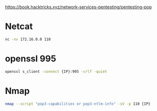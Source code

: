 https://book.hacktricks.xyz/network-services-pentesting/pentesting-pop
# Netcat
```bash
nc -nv 172.16.0.0 110
```
# openssl 995
```bash
openssl s_client -connect {IP}:995 -crlf -quiet
```
# Nmap
```bash
nmap --script "pop3-capabilities or pop3-ntlm-info" -sV -p 110 {IP}
```